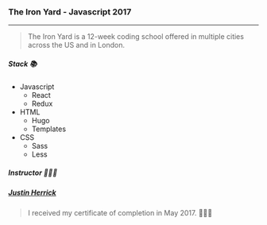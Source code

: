 ### The Iron Yard - Javascript 2017
------------

> The Iron Yard is a 12-week coding school offered in multiple cities across the US and in London. 

##### Stack 📚

* Javascript
  - React
  - Redux
* HTML
  - Hugo
  - Templates
* CSS
  - Sass
  - Less

##### Instructor 👨🏻‍🏫

##### [Justin Herrick](https://github.com/jah2488)

> I received my certificate of completion in May 2017. 👩🏼‍🎓

